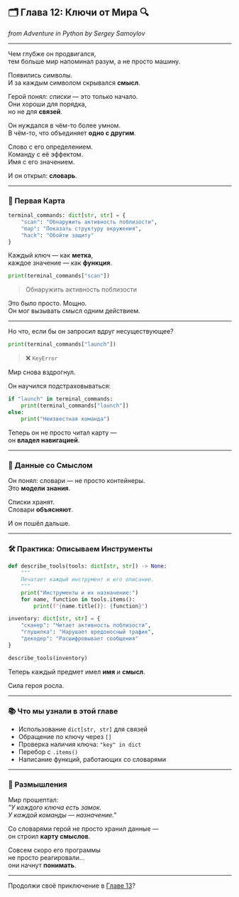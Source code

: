## 🗂️ Глава 12: Ключи от Мира 🔍  
*from Adventure in Python by Sergey Samoylov*

---

Чем глубже он продвигался,  
тем больше мир напоминал разум, а не просто машину.

Появились символы.  
И за каждым символом скрывался **смысл**.

Герой понял: *списки* — это только начало.  
Они хороши для порядка,  
но не для **связей**.

Он нуждался в чём-то более умном.  
В чём-то, что объединяет **одно с другим**.

Слово с его определением.  
Команду с её эффектом.  
Имя с его значением.

И он открыл: **словарь**.

---

### 📜 Первая Карта

```python
terminal_commands: dict[str, str] = {
    "scan": "Обнаружить активность поблизости",
    "map": "Показать структуру окружения",
    "hack": "Обойти защиту"
}
```

Каждый ключ — как **метка**,  
каждое значение — как **функция**.

```python
print(terminal_commands["scan"])
```

> Обнаружить активность поблизости

Это было просто. Мощно.  
Он мог вызывать смысл одним действием.

---

Но что, если бы он запросил вдруг несуществующее?

```python
print(terminal_commands["launch"])
```

> ❌ `KeyError`

Мир снова вздрогнул.

Он научился подстраховываться:

```python
if "launch" in terminal_commands:
    print(terminal_commands["launch"])
else:
    print("Неизвестная команда")
```

Теперь он не просто читал карту —  
он **владел навигацией**.

---

### 🧠 Данные со Смыслом

Он понял: словари — не просто контейнеры.  
Это **модели знания**.

Списки хранят.  
Словари **объясняют**.

И он пошёл дальше.

---

### 🛠️ Практика: Описываем Инструменты

```python
def describe_tools(tools: dict[str, str]) -> None:
    """
    Печатает каждый инструмент и его описание.
    """
    print("Инструменты и их назначение:")
    for name, function in tools.items():
        print(f"{name.title()}: {function}")

inventory: dict[str, str] = {
    "сканер": "Читает активность поблизости",
    "глушилка": "Нарушает вредоносный трафик",
    "декодер": "Расшифровывает сообщения"
}

describe_tools(inventory)
```

Теперь каждый предмет имел **имя** и **смысл**.

Сила героя росла.

---

### 📚 Что мы узнали в этой главе

- Использование `dict[str, str]` для связей
- Обращение по ключу через `[]`
- Проверка наличия ключа: `"key" in dict`
- Перебор с `.items()`
- Написание функций, работающих со словарями

---

### 🧠 Размышления

Мир прошептал:  
*"У каждого ключа есть замок.  
У каждой команды — назначение."*

Со словарями герой не просто хранил данные —  
он строил **карту смыслов**.

Совсем скоро его программы  
не просто реагировали…  
они начнут **понимать**.

---

Продолжи своё приключение в [Главе 13](Chapter_13.md)?
